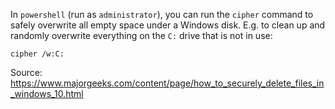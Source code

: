 In `powershell` (run as `administrator`), you can run the `cipher` command to safely overwrite all empty space under a Windows disk. E.g. to clean up and randomly overwrite everything on the `C:` drive that is not in use:

```
cipher /w:C:
```

Source: https://www.majorgeeks.com/content/page/how_to_securely_delete_files_in_windows_10.html

